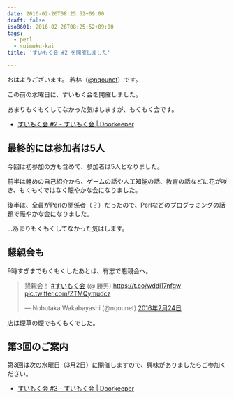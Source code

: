 ```yaml
---
date: 2016-02-26T08:25:52+09:00
draft: false
iso8601: 2016-02-26T08:25:52+09:00
tags:
  - perl
  - suimoku-kai
title: 'すいもく会 #2 を開催しました'

---
```


おはようございます。
若林（[@nqounet](https://twitter.com/nqounet)）です。

<p>この前の水曜日に、すいもく会を開催しました。</p>

<p>あまりもくもくしてなかった気はしますが、もくもく会です。</p>

<ul>
<li><a href="https://suimoku-kai.doorkeeper.jp/events/39187">すいもく会 #2 - すいもく会 | Doorkeeper</a></li>
</ul>



<h2>最終的には参加者は5人</h2>

<p>今回は初参加の方も含めて、参加者は5人となりました。</p>

<p>前半は軽めの自己紹介から、ゲームの話や人工知能の話、教育の話などに花が咲き、もくもくではなく賑やかな会になりました。</p>

<p>後半は、全員がPerlの関係者（？）だったので、Perlなどのプログラミングの話題で賑やかな会になりました。</p>

<p>…あまりもくもくしてなかった気はします。</p>

<h2>懇親会も</h2>

<p>9時すぎまでもくもくしたあとは、有志で懇親会へ。</p>

<blockquote class="twitter-tweet" data-lang="ja"><p lang="ja" dir="ltr">懇親会！ <a href="https://twitter.com/hashtag/%E3%81%99%E3%81%84%E3%82%82%E3%81%8F%E4%BC%9A?src=hash">#すいもく会</a> (@ 勝男) <a href="https://t.co/wddI17nfgw">https://t.co/wddI17nfgw</a> <a href="https://t.co/ZTMQymudcz">pic.twitter.com/ZTMQymudcz</a></p>&mdash; Nobutaka Wakabayashi (@nqounet) <a href="https://twitter.com/nqounet/status/702478218360725504">2016年2月24日</a></blockquote>

<script async src="//platform.twitter.com/widgets.js" charset="utf-8"></script>

<p>店は煙草の煙でもくもくでした。</p>

<h2>第3回のご案内</h2>

<p>第3回は次の水曜日（3月2日）に開催しますので、興味がありましたらご参加ください。</p>

<ul>
<li><a href="https://suimoku-kai.doorkeeper.jp/events/40048">すいもく会 #3 - すいもく会 | Doorkeeper</a></li>
</ul>
    	